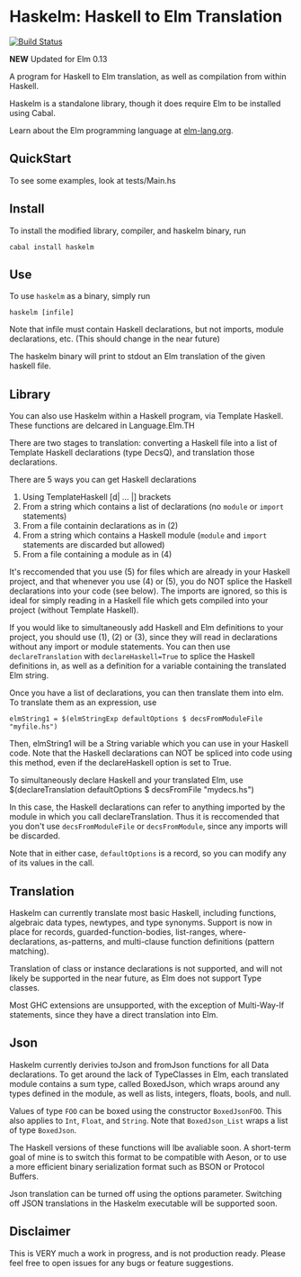 # Haskelm: Haskell to Elm Translation

[![Build Status](https://travis-ci.org/JoeyEremondi/haskelm.svg)](https://travis-ci.org/JoeyEremondi/haskelm/builds/37910060#)

**NEW** Updated for Elm 0.13

A program for Haskell to Elm translation, as well as
compilation from within Haskell.

Haskelm is a standalone library, though it does require Elm to be installed using Cabal.

Learn about the Elm programming language at [elm-lang.org](http://elm-lang.org/).


## QuickStart

To see some examples, look at tests/Main.hs
    
## Install
To install the modified library, compiler, and haskelm binary, run

    cabal install haskelm

    
## Use

To use `haskelm` as a binary, simply run

    haskelm [infile]
Note that infile must contain Haskell declarations, but not imports,
module declarations, etc. (This should change in the near future)

The haskelm binary will print to stdout an Elm translation of the given haskell file.

## Library
You can also use Haskelm within a Haskell program, via Template Haskell.
These functions are delcared in Language.Elm.TH

There are two stages to translation: converting a Haskell file into a list of
Template Haskell declarations (type DecsQ),
and translation those declarations.

There are 5 ways you can get Haskell declarations
1. Using TemplateHaskell [d| ... |] brackets
2. From a string which contains a list of declarations (no `module` or `import` statements)
3. From a file containin declarations as in (2)
4. From a string which contains a Haskell module (`module` and `import` statements are discarded but allowed)
5. From a file containing a module as in (4)

It's reccomended that you use (5) for files which are already in your
Haskell project, and that whenever you use (4) or (5), you do NOT
splice the Haskell declarations into your code (see below).
The imports are ignored, so this is ideal for simply reading in a Haskell
file which gets compiled into your project (without Template Haskell).

If you would like to simultaneously add Haskell and Elm definitions to
your project, you should use (1), (2) or (3), since they will read in declarations
without any import or module statements. You can then use `declareTranslation`
with `declareHaskell=True` to splice the Haskell definitions in, as well as
a definition for a variable containing the translated Elm string.

Once you have a list of declarations, you can then translate them into elm.
To translate them as an expression, use

    elmString1 = $(elmStringExp defaultOptions $ decsFromModuleFile "myfile.hs")

Then, elmString1 will be a String variable which you can use in your Haskell code.
Note that the Haskell declarations can NOT be spliced into code using this method,
even if the declareHaskell option is set to True.
 
To simultaneously declare Haskell and your translated Elm, use
  $(declareTranslation defaultOptions $ decsFromFile "mydecs.hs")
  
In this case, the Haskell declarations can refer to anything imported by
the module in which you call declareTranslation. Thus it is reccomended that
you don't use `decsFromModuleFile` or `decsFromModule`, since any imports will be discarded.
 
Note that in either case,
`defaultOptions` is a record, so you can modify any of its values in the call.


## Translation

Haskelm can currently translate most basic Haskell, including functions, algebraic data types, newtypes, and type synonyms.
Support is now in place for records, guarded-function-bodies, list-ranges, where-declarations, as-patterns, 
and multi-clause function definitions (pattern matching).

Translation of class or instance declarations is not supported, and will not likely be supported in the near future,
as Elm does not support Type classes.

Most GHC extensions are unsupported, with the exception of Multi-Way-If statements,
since they have a direct translation into Elm.

## Json

Haskelm currently derivies toJson and fromJson functions for all Data declarations.
To get around the lack of TypeClasses in Elm, each translated module contains a 
sum type, called BoxedJson, which wraps around any types defined in the module,
as well as lists, integers, floats, bools, and null.

Values of type `FOO` can be boxed using the constructor `BoxedJsonFOO`.
This also applies to `Int`, `Float`, and `String`.
Note that `BoxedJson_List` wraps a list of type `BoxedJson`.

The Haskell versions of these functions will lbe avaliable soon.
A short-term goal of mine is to switch this format to be compatible with Aeson,
or to use a more efficient binary serialization format such as BSON
or Protocol Buffers.

Json translation can be turned off using the options parameter.
Switching off JSON translations in the Haskelm executable will be supported soon.

## Disclaimer

This is VERY much a work in progress, and is not production ready.
Please feel free to open issues for any bugs or feature suggestions.
